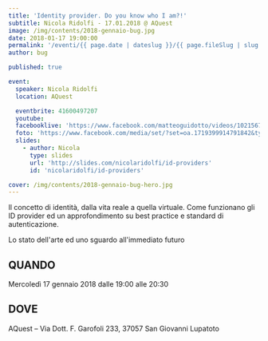 ```yaml
---
title: 'Identity provider. Do you know who I am?!'
subtitle: Nicola Ridolfi - 17.01.2018 @ AQuest
image: /img/contents/2018-gennaio-bug.jpg
date: 2018-01-17 19:00:00
permalink: '/eventi/{{ page.date | dateslug }}/{{ page.fileSlug | slug }}/index.html'
author: bug

published: true

event:
  speaker: Nicola Ridolfi
  location: AQuest

  eventbrite: 41600497207
  youtube:
  facebooklive: 'https://www.facebook.com/matteoguidotto/videos/10215674031707720/'
  foto: 'https://www.facebook.com/media/set/?set=oa.1719399914791842&type=3'
  slides:
    - author: Nicola
      type: slides
      url: 'http://slides.com/nicolaridolfi/id-providers'
      id: 'nicolaridolfi/id-providers'

cover: /img/contents/2018-gennaio-bug-hero.jpg
---
```


Il concetto di identità, dalla vita reale a quella virtuale. Come funzionano gli ID provider ed un approfondimento su best practice e standard di autenticazione.

Lo stato dell'arte ed uno sguardo all'immediato futuro

## QUANDO

Mercoledì 17 gennaio 2018 dalle 19:00 alle 20:30

## DOVE

AQuest – Via Dott. F. Garofoli 233, 37057 San Giovanni Lupatoto
